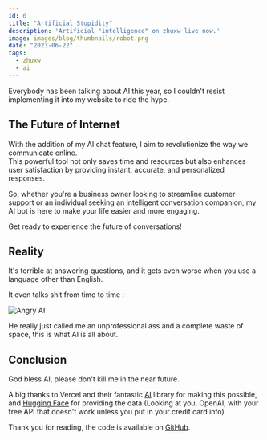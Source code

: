 ```yaml
---
id: 6
title: "Artificial Stupidity"
description: 'Artificial "intelligence" on zhuxw live now.'
image: images/blog/thumbnails/robot.png
date: "2023-06-22"
tags:
  - zhuxw
  - ai
---
```


Everybody has been talking about AI this year, so I couldn't resist implementing
it into my website to ride the hype.

## The Future of Internet

With the addition of my AI chat feature, I aim to revolutionize the way we
communicate online. \
This powerful tool not only saves time and resources but also enhances user satisfaction
by providing instant, accurate, and personalized responses.

So, whether you're a business owner looking to streamline customer support or an
individual seeking an intelligent conversation companion, my AI bot is here to
make your life easier and more engaging.

Get ready to experience the future of conversations!

## Reality

It's terrible at answering questions, and it gets even worse when you use a
language other than English.

It even talks shit from time to time :

![Angry AI](/images/blog/6-rude.png)

He really just called me an unprofessional ass and a complete waste of space,
this is what AI is all about.

## Conclusion

God bless AI, please don't kill me in the near future.

A big thanks to Vercel and their fantastic
[AI](https://github.com/vercel-labs/ai) library for making this possible, and
[Hugging Face](https://huggingface.co/) for providing the data (Looking at you,
OpenAI, with your free API that doesn't work unless you put in your credit card
info).

Thank you for reading, the code is available on
[GitHub](https://github.com/Xian-Wei/zhuxw).
